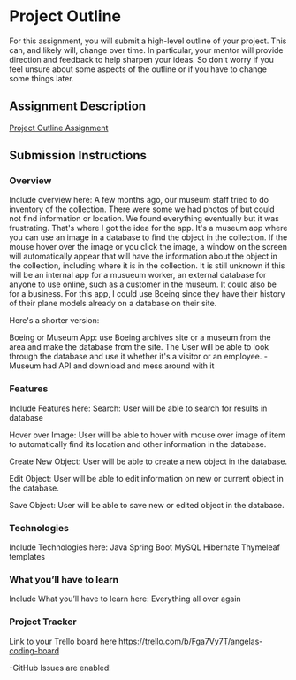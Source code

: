 # Project Outline
For this assignment, you will submit a high-level outline of your project. This can, and likely will, change over time. In particular, your mentor will provide direction and feedback to help sharpen your ideas. So don't worry if you feel unsure about some aspects of the outline or if you have to change some things later.

## Assignment Description
[Project Outline Assignment](https://education.launchcode.org/liftoff/modules/assignments/project-outline)

## Submission Instructions

### Overview
Include overview here:
A few months ago, our museum staff tried to do inventory of the collection.  There were some we had photos of but could 
not find information or location.  We found everything eventually but it was frustrating.
That's where I got the idea for the app.
It's a museum app where you can use an image in a database to find the object in the collection.
If the mouse hover over the image or you click the image, a window on the screen will automatically appear that will 
have the information about the object in the collection, including where it is in the collection.
It is still unknown if this will be an internal app for a musueum worker, an external database for anyone to use
online, such as a customer in the museum.  It could also be for a business.  For this app, I could use Boeing since they
have their history of their plane models already on a database on their site.

Here's a shorter version:

Boeing or Museum App: use Boeing archives site or a museum from the area and make the database from the site.
The User will be able to look through the database and use it whether it's a visitor or an employee.
-Museum had API and download and mess around with it 

### Features
Include Features here:
Search: User will be able to search for results in database

Hover over Image: User will be able to hover with mouse over image 
of item to automatically find its location and other information in the database.

Create New Object: User will be able to create a new object in the database.

Edit Object: User will be able to edit information on new or current object in the database.

Save Object: User will be able to save new or edited object in the database.

### Technologies
Include Technologies here:
Java
Spring Boot
MySQL
Hibernate
Thymeleaf templates

### What you’ll have to learn
Include What you’ll have to learn here:
Everything all over again
### Project Tracker
Link to your Trello board here
https://trello.com/b/Fga7Vy7T/angelas-coding-board

-GitHub Issues are enabled!
